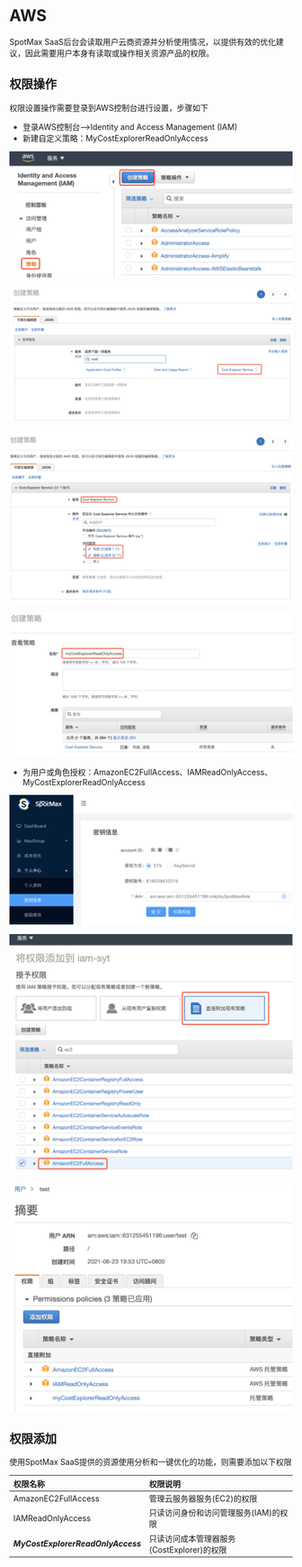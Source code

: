 # AWS

SpotMax SaaS后台会读取用户云商资源并分析使用情况，以提供有效的优化建议，因此需要用户本身有读取或操作相关资源产品的权限。

## 权限操作

权限设置操作需要登录到AWS控制台进行设置，步骤如下

* 登录AWS控制台—&gt;Identity and Access Management \(IAM\)
* 新建自定义策略：MyCostExplorerReadOnlyAccess

![](../../.gitbook/assets/image%20%28181%29.png)

![](../../.gitbook/assets/image%20%28172%29.png)

![](../../.gitbook/assets/image%20%28186%29.png)

![](../../.gitbook/assets/image%20%28173%29.png)

* 为用户或角色授权：AmazonEC2FullAccess、IAMReadOnlyAccess、MyCostExplorerReadOnlyAccess

![](../../.gitbook/assets/image%20%28176%29.png)

![](../../.gitbook/assets/image%20%28178%29.png)

![](../../.gitbook/assets/image%20%28171%29.png)

## **权限添加**

使用SpotMax SaaS提供的资源使用分析和一键优化的功能，则需要添加以下权限

| 权限名称 | 权限说明 |
| :--- | :--- |
| AmazonEC2FullAccess | 管理云服务器服务\(EC2\)的权限 |
| IAMReadOnlyAccess | 只读访问身份和访问管理服务\(IAM\)的权限 |
| _**MyCostExplorerReadOnlyAccess**_ | 只读访问成本管理器服务\(CostExplorer\)的权限 |

